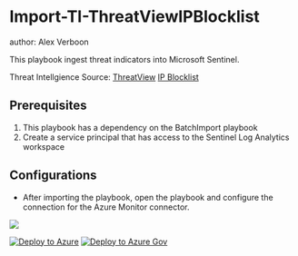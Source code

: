# Import-TI-ThreatViewIPBlocklist

author: Alex Verboon

This playbook ingest threat indicators into Microsoft Sentinel.

Threat Intellgience Source: [ThreatView](https://threatview.io/) [IP Blocklist](https://threatview.io/Downloads/IP-High-Confidence-Feed.txt)

## Prerequisites

1. This playbook has a dependency on the BatchImport playbook
2. Create a service principal that has access to the Sentinel Log Analytics workspace

## Configurations

* After importing the playbook, open the playbook and configure the connection for the Azure Monitor connector.

![](https://github.com/alexverboon/Sentinel-Content-Dev/blob/59c92c63e8b4e3dc7bbfeda66b634aee40211cf7/Playbooks/ThreatView_IPBlockList/images/azuremonitor-connection.png)




[![Deploy to Azure](https://aka.ms/deploytoazurebutton)](https://portal.azure.com/#create/Microsoft.Template/uri/https://raw.githubusercontent.com/alexverboon/Sentinel-Content-Dev/main/Playbooks/ThreatView_IPBlockList/azuredeploy.json) [![Deploy to Azure Gov](https://aka.ms/deploytoazuregovbutton)](https://portal.azure.us/#create/Microsoft.Template/uri/https://raw.githubusercontent.com/alexverboon/Sentinel-Content-Dev/main/Playbooks/ThreatView_IPBlockList/azuredeploy.json)